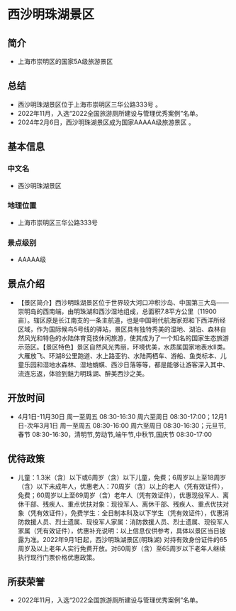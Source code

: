 # 西沙明珠湖景区
## 简介
- 上海市崇明区的国家5A级旅游景区
## 总结
- 西沙明珠湖景区位于上海市崇明区三华公路333号 。
- 2022年11月，入选“2022全国旅游厕所建设与管理优秀案例”名单。 
- 2024年2月6日，西沙明珠湖景区成为国家AAAAA级旅游景区 。
## 基本信息
### 中文名
- 西沙明珠湖景区
### 地理位置
- 上海市崇明区三华公路333号
### 景点级别
- AAAAA级
## 景点介绍
- 【景区简介】西沙明珠湖景区位于世界较大河口冲积沙岛、中国第三大岛——崇明岛的西南端，由明珠湖和西沙湿地组成，总面积7.8平方公里（11900亩）。辖区原是长江南支的一条主航道，也是中国明代航海家郑和下西洋所经区域，作为国际候鸟5号线的驿站，景区具有独特秀美的湿地、湖泊、森林自然风光和特色的水陆体育竞技休闲旅游，使其成为了一个知名的国家生态旅游示范区。【景区特色】景区自然风光秀丽，环境优美，水质属国家地表水Ⅱ类。大雁放飞、环湖8公里跑道、水上路亚钓、水陆两栖车、游船、鱼类标本、儿童乐园和湿地水森林、湿地蛸蜞、西沙日落等等，都是能够让游客深入其中、流连忘返，体验到魅力明珠湖、醉美西沙之美。
## 开放时间
- 4月1日-11月30日 周一至周五 08:30-16:30 周六至周日 08:30-17:00；12月1日-次年3月1日 周一至周五 08:30-16:00 周六至周日 08:30-16:30；元旦节,春节 08:30-16:30，清明节,劳动节,端午节,中秋节,国庆节 08:30-17:00
## 优待政策
- 儿童：1.3米（含）以下或6周岁（含）以下儿童，免费；6周岁以上至18周岁（含）以下未成年人，优惠老人：70周岁（含）以上的老人（凭有效证件），免费；60周岁以上至69周岁（含）老年人（凭有效证件），优惠现役军人、离休干部、残疾人、重点优扶对象：现役军人、离休干部、残疾人、重点优扶对象（凭有效证件），免费学生：全日制本科及以下学生（凭有效证件），优惠消防救援人员、烈士遗属、现役军人家属：消防救援人员、烈士遗属、现役军人家属（凭有效证件），优惠补充说明：以上信息仅供参考，具体以景区当日披露为准。2022年9月1日起，西沙明珠湖景区(明珠湖)	对持有效身份证件的65周岁及以上老年人实行免费开放。对60周岁（含）至65周岁以下老年人继续执行现行门票价格优惠政策。
## 所获荣誉
- 2022年11月，入选“2022全国旅游厕所建设与管理优秀案例”名单。